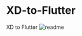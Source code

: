 # XD-to-Flutter
XD to Flutter
![readme](https://user-images.githubusercontent.com/91127380/160858044-8001bff4-e086-4665-a8d1-9faa0d6f2481.png)
